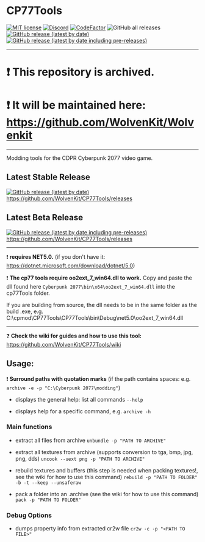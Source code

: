 # CP77Tools

[![MIT license](https://img.shields.io/badge/License-MIT-blue.svg)](https://lbesson.mit-license.org/)
[![Discord](https://img.shields.io/discord/717692382849663036.svg?label=&logo=discord&logoColor=ffffff&color=7389D8&labelColor=6A7EC2)](https://discord.gg/Epkq79kd96)
[![CodeFactor](https://www.codefactor.io/repository/github/wolvenkit/cp77tools/badge)](https://www.codefactor.io/repository/github/wolvenkit/cp77tools)
![GitHub all releases](https://img.shields.io/github/downloads/rfuzzo/cp77tools/total)
[![GitHub release (latest by date)](https://img.shields.io/github/v/release/rfuzzo/cp77tools)](https://github.com/WolvenKit/CP77Tools/releases)
[![GitHub release (latest by date including pre-releases)](https://img.shields.io/github/v/release/rfuzzo/cp77tools?include_prereleases)](https://github.com/WolvenKit/CP77Tools/releases)


-------------

# ❗  This repository is archived. 

# ❗  It will be maintained here: https://github.com/WolvenKit/Wolvenkit


-------------

Modding tools for the CDPR Cyberpunk 2077 video game.

## Latest Stable Release
[![GitHub release (latest by date)](https://img.shields.io/github/v/release/rfuzzo/cp77tools)](https://github.com/WolvenKit/CP77Tools/releases) https://github.com/WolvenKit/CP77Tools/releases


## Latest Beta Release
[![GitHub release (latest by date including pre-releases)](https://img.shields.io/github/v/release/rfuzzo/cp77tools?include_prereleases)](https://github.com/WolvenKit/CP77Tools/releases) https://github.com/WolvenKit/CP77Tools/releases

-------------

❗  **requires NET5.0.** (if you don't have it: https://dotnet.microsoft.com/download/dotnet/5.0)

❗  **The cp77 tools require oo2ext_7_win64.dll to work.** Copy and paste the dll found here `Cyberpunk 2077\bin\x64\oo2ext_7_win64.dll` into the cp77Tools folder.

If you are building from source, the dll needs to be in the same folder as the build .exe, e.g.
C:\cpmod\CP77Tools\CP77Tools\bin\Debug\net5.0\oo2ext_7_win64.dll

-------------

❓  **Check the wiki for guides and how to use this tool:** https://github.com/WolvenKit/CP77Tools/wiki


## Usage:

❗  **Surround paths with quotation marks** (if the path contains spaces: e.g. `archive -e -p "C:\Cyberpunk 2077\modding"`)

* displays the general help: list all commands
`--help`

* displays help for a specific command, e.g. 
`archive -h`

### Main functions
* extract all files from archive
`unbundle -p "PATH TO ARCHIVE"`

* extract all textures from archive (supports conversion to tga, bmp, jpg, png, dds)
`uncook --uext png -p "PATH TO ARCHIVE"`

* rebuild textures and buffers (this step is needed when packing textures!, see the wiki for how to use this command)
`rebuild -p "PATH TO FOLDER" -b -t --keep --unsaferaw`

* pack a folder into an .archive (see the wiki for how to use this command)
`pack -p "PATH TO FOLDER"`

### Debug Options
* dumps property info from extracted cr2w file
`cr2w -c -p "<PATH TO FILE>"`
